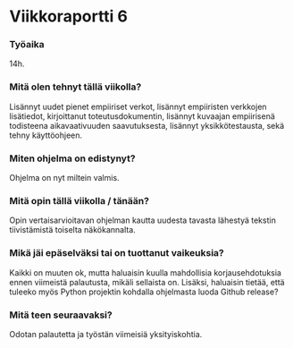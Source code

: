 # Viikkoraportti 6

### Työaika
14h. 

### Mitä olen tehnyt tällä viikolla?
Lisännyt uudet pienet empiiriset verkot, lisännyt empiiristen verkkojen lisätiedot, kirjoittanut toteutusdokumentin, lisännyt kuvaajan empiirisenä todisteena aikavaativuuden saavutuksesta, lisännyt yksikkötestausta, sekä tehny käyttöohjeen.

### Miten ohjelma on edistynyt?
Ohjelma on nyt miltein valmis.

### Mitä opin tällä viikolla / tänään?
Opin vertaisarvioitavan ohjelman kautta uudesta tavasta lähestyä tekstin tiivistämistä toiselta näkökannalta.

### Mikä jäi epäselväksi tai on tuottanut vaikeuksia?
Kaikki on muuten ok, mutta haluaisin kuulla mahdollisia korjausehdotuksia ennen viimeistä palautusta, mikäli sellaista on. Lisäksi, haluaisin tietää, että tuleeko myös Python projektin kohdalla ohjelmasta luoda Github release?

### Mitä teen seuraavaksi?
Odotan palautetta ja työstän viimeisiä yksityiskohtia.

